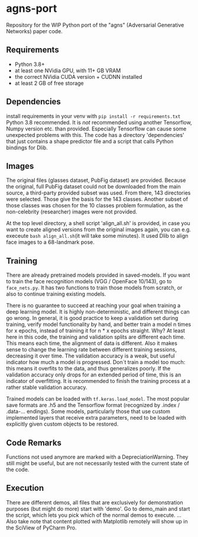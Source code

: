 # agns-port
Repository for the WIP Python port of the "agns" (Adversarial Generative Networks) paper code.

## Requirements
- Python 3.8+
- at least one NVidia GPU, with 11+ GB VRAM
- the correct NVidia CUDA version + CUDNN installed
- at least 2 GB of free storage

## Dependencies
install requirements in your venv with `pip install -r requirements.txt`
Python 3.8 recommended.
It is *not* recommended using another Tensorflow, Numpy version etc. than provided. Especially Tensorflow can cause
some unexpected problems with this.
The code has a directory 'dependencies' that just contains a shape predictor file and a script that calls Python
bindings for Dlib.

## Images
The original files (glasses dataset, PubFig dataset) are provided. Because the original, full PubFig dataset could
not be downloaded from the main source, a third-party provided subset was used. From there, 143 directories were
selected. Those give the basis for the 143 classes. Another subset of those classes was chosen for the 10 classes
problem formulation, as the non-celebrity (researcher) images were not provided.

At the top level directory, a shell script 'align_all.sh' is provided, in case you want to create aligned versions
from the original images again, you can e.g. execeute `bash align_all.sh`(it will take some minutes).
It used Dlib to align face images to a 68-landmark pose.

## Training
There are already pretrained models provided in saved-models. If you want to train the face recognition
models (VGG / OpenFace 10/143), go to `face_nets.py`. It has two functions to train those models
from scratch, or also to continue training existing models.

There is no guarantee to succeed at reaching your goal when training a deep learning model. It is
highly non-deterministic, and different things can go wrong. In general, it is good practice to
keep a validation set during training, verify model functionality by hand, and better train a
model n times for x epochs, instead of training it for n * x epochs straight. Why?
At least here in this code, the training and validation splits are different each time. This means
each time, the alignment of data is different. Also it makes sense to change the learning rate between
different training sessions, decreasing it over time. The validation accuracy is a weak, but useful
indicator how much a model is progressed. Don´t train a model too much: this means it overfits to
the data, and thus generalizes poorly. If the validation accuracy only drops for an extended period
of time, this is an indicator of overfitting. It is recommended to finish the training process at a
rather stable validation accuracy.

Trained models can be loaded with `tf.keras.load_model`. The most popular save formats are .h5 and
the Tensorflow format (recognized by .index / .data-... endings). Some models, particularly those
that use custom implemented layers that receive extra parameters, need to be loaded with explicitly
given custom objects to be restored.

## Code Remarks
Functions not used anymore are marked with a DepreciationWarning. They still might be useful, but are
not necessarily tested with the current state of the code.

## Execution
There are different demos, all files that are exclusively for demonstration purposes (but might do
more) start with 'demo'. Go to demo_main and start the script, which lets you pick which of the
normal demos to execute.
... Also take note that content plotted with Matplotlib remotely will show up in the SciView of
PyCharm Pro.
